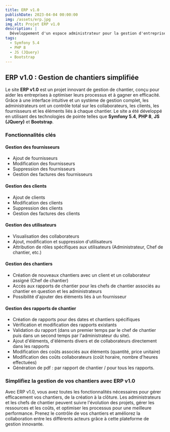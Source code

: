 ```yaml
---
title: ERP v1.0
publishDate: 2023-04-04 00:00:00
img: /assets/erp.jpg
img_alt: Projet ERP v1.0
description: |
  Développement d'un espace administrateur pour la gestion d'entreprise
tags:
  - Symfony 5.4
  - PHP 8
  - JS (JQuery)
  - Bootstrap
---
```


## ERP v1.0 : Gestion de chantiers simplifiée

Le site **ERP v1.0** est un projet innovant de gestion de chantier, conçu pour aider les entreprises à optimiser leurs processus et à gagner en efficacité. Grâce à une interface intuitive et un système de gestion complet, les administrateurs ont un contrôle total sur les collaborateurs, les clients, les fournisseurs et les éléments liés à chaque chantier. Le site a été développé en utilisant des technologies de pointe telles que **Symfony 5.4**, **PHP 8**, **JS (JQuery)** et **Bootstrap**.

### Fonctionnalités clés

#### Gestion des fournisseurs
- Ajout de fournisseurs
- Modification des fournisseurs
- Suppression des fournisseurs
- Gestion des factures des fournisseurs

#### Gestion des clients
- Ajout de clients
- Modification des clients
- Suppression des clients
- Gestion des factures des clients

#### Gestion des utilisateurs
- Visualisation des collaborateurs
- Ajout, modification et suppression d'utilisateurs
- Attribution de rôles spécifiques aux utilisateurs (Administrateur, Chef de chantier, etc.)

#### Gestion des chantiers
- Création de nouveaux chantiers avec un client et un collaborateur assigné (Chef de chantier)
- Accès aux rapports de chantier pour les chefs de chantier associés au chantier en question et les administrateurs
- Possibilité d'ajouter des éléments liés à un fournisseur

#### Gestion des rapports de chantier
- Création de rapports pour des dates et chantiers spécifiques
- Vérification et modification des rapports existants
- Validation du rapport (dans un premier temps par le chef de chantier puis dans un second temps par l'administrateur du site).
- Ajout d'éléments, d'éléments divers et de collaborateurs directement dans les rapports
- Modification des coûts associés aux éléments (quantité, price unitaire)
- Modification des coûts collaborateurs (coût horaire, nombre d'heures effectuées)
- Génération de pdf : par rapport de chantier / pour tous les rapports.

### Simplifiez la gestion de vos chantiers avec ERP v1.0

Avec ERP v1.0, vous avez toutes les fonctionnalités nécessaires pour gérer efficacement vos chantiers, de la création à la clôture. Les administrateurs et les chefs de chantier peuvent suivre l'évolution des projets, gérer les ressources et les coûts, et optimiser les processus pour une meilleure performance. Prenez le contrôle de vos chantiers et améliorez la collaboration entre les différents acteurs grâce à cette plateforme de gestion innovante.